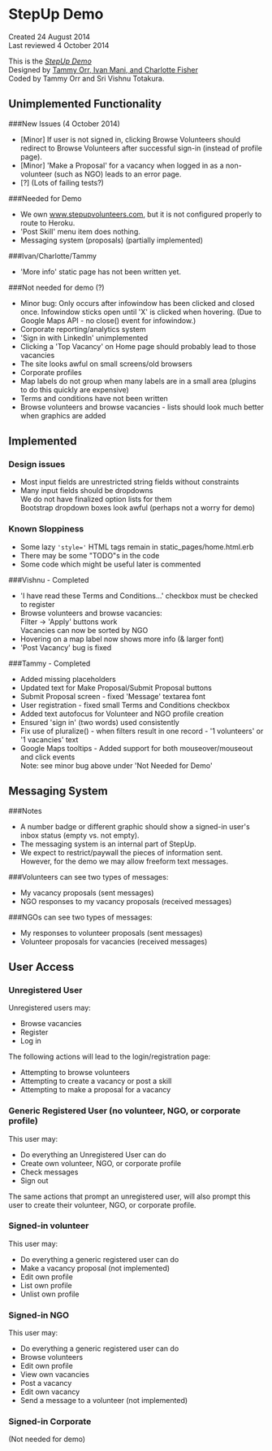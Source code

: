 # StepUp Demo
Created 24 August 2014  
Last reviewed 4 October 2014

This is the [*StepUp Demo*](https://stepup-demo.herokuapp.com)  
  Designed by [Tammy Orr, Ivan Mani, and Charlotte Fisher](http://www.endsvchack.com/projects/stepup)  
  Coded by Tammy Orr and Sri Vishnu Totakura.

## Unimplemented Functionality
###New Issues (4 October 2014)
* [Minor] If user is not signed in, clicking Browse Volunteers should redirect to Browse Volunteers after successful sign-in (instead of profile page).
* [Minor] 'Make a Proposal' for a vacancy when logged in as a non-volunteer (such as NGO) leads to an error page.
* [?] (Lots of failing tests?)

###Needed for Demo
* We own www.stepupvolunteers.com, but it is not configured properly to route to Heroku. 
* 'Post Skill' menu item does nothing.  
* Messaging system (proposals) (partially implemented)  

###Ivan/Charlotte/Tammy
* 'More info' static page has not been written yet.  

###Not needed for demo (?)
* Minor bug:  Only occurs after infowindow has been clicked and closed once. Infowindow sticks open until 'X' is clicked when hovering. (Due to Google Maps API - no close() event for infowindow.)
* Corporate reporting/analytics system
* 'Sign in with LinkedIn' unimplemented  
* Clicking a 'Top Vacancy' on Home page should probably lead to those vacancies  
* The site looks awful on small screens/old browsers  
* Corporate profiles  
* Map labels do not group when many labels are in a small area (plugins to do this quickly are expensive)  
* Terms and conditions have not been written
* Browse volunteers and browse vacancies - lists should look much better when graphics are added  

## Implemented
### Design issues
* Most input fields are unrestricted string fields without constraints
* Many input fields should be dropdowns  
  We do not have finalized option lists for them  
  Bootstrap dropdown boxes look awful (perhaps not a worry for demo)

### Known Sloppiness  
* Some lazy `'style='` HTML tags remain in static_pages/home.html.erb  
* There may be some "TODO"s in the code  
* Some code which might be useful later is commented  

###Vishnu - Completed
* 'I have read these Terms and Conditions...' checkbox must be checked to register  
* Browse volunteers and browse vacancies:  
  Filter -> 'Apply' buttons work  
  Vacancies can now be sorted by NGO  
* Hovering on a map label now shows more info (& larger font)  
* 'Post Vacancy' bug is fixed  

###Tammy - Completed
* Added missing placeholders  
* Updated text for Make Proposal/Submit Proposal buttons  
* Submit Proposal screen - fixed 'Message' textarea font
* User registration - fixed small Terms and Conditions checkbox
* Added text autofocus for Volunteer and NGO profile creation
* Ensured 'sign in' (two words) used consistently
* Fix use of pluralize() - when filters result in one record - '1 volunteers' or '1 vacancies' text
* Google Maps tooltips - Added support for both mouseover/mouseout and click events  
  Note: see minor bug above under 'Not Needed for Demo'

## Messaging System
###Notes  

* A number badge or different graphic should show a signed-in user's inbox status (empty vs. not empty).  
* The messaging system is an internal part of StepUp.
* We expect to restrict/paywall the pieces of information sent.  
  However, for the demo we may allow freeform text messages.  

###Volunteers can see two types of messages:  

* My vacancy proposals (sent messages)  
* NGO responses to my vacancy proposals (received messages)  

###NGOs can see two types of messages:  

* My responses to volunteer proposals (sent messages)  
* Volunteer proposals for vacancies (received messages)  

## User Access

### Unregistered User
Unregistered users may:  

* Browse vacancies  
* Register  
* Log in  

The following actions will lead to the login/registration page:  

* Attempting to browse volunteers  
* Attempting to create a vacancy or post a skill  
* Attempting to make a proposal for a vacancy

### Generic Registered User (no volunteer, NGO, or corporate profile)  
This user may:  

* Do everything an Unregistered User can do  
* Create own volunteer, NGO, or corporate profile  
* Check messages  
* Sign out  

The same actions that prompt an unregistered user, will also prompt this user to create their volunteer, NGO, or corporate profile.

### Signed-in volunteer
This user may:  

* Do everything a generic registered user can do
* Make a vacancy proposal (not implemented)  
* Edit own profile  
* List own profile  
* Unlist own profile  

### Signed-in NGO
This user may:  

* Do everything a generic registered user can do
* Browse volunteers  
* Edit own profile  
* View own vacancies  
* Post a vacancy  
* Edit own vacancy  
* Send a message to a volunteer (not implemented)  

### Signed-in Corporate
(Not needed for demo)
